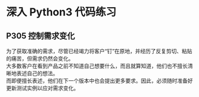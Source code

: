 # 深入 Python3 代码练习

## P305 控制需求变化

为了获取准确的需求，尽管已经竭力将客户“钉”在原地，并经历了反复剪切、粘贴的痛苦，但需求仍然会变化。\
大多数客户在看到产品之前不知道自己想要什么，而且就算知道，他们也不擅长清晰地表述自己的想法。\
而即便擅长表述，他们在下一个版本中也会提出更多要求。因此，必须随时准备好更新测试实例以应对需求变化。
